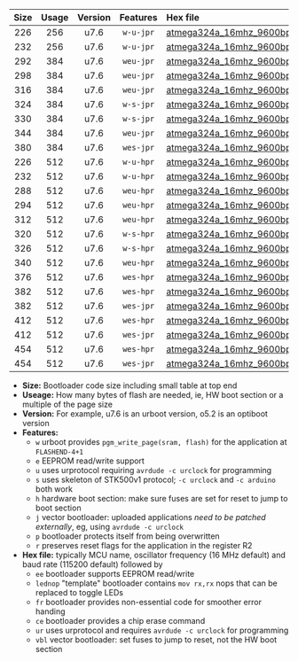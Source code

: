 |Size|Usage|Version|Features|Hex file|
|:-:|:-:|:-:|:-:|:--|
|226|256|u7.6|`w-u-jpr`|[atmega324a_16mhz_9600bps_ur_vbl.hex](https://raw.githubusercontent.com/stefanrueger/urboot/main//atmega324a_16mhz_9600bps_ur_vbl.hex)|
|232|256|u7.6|`w-u-jpr`|[atmega324a_16mhz_9600bps_lednop_ur_vbl.hex](https://raw.githubusercontent.com/stefanrueger/urboot/main//atmega324a_16mhz_9600bps_lednop_ur_vbl.hex)|
|292|384|u7.6|`weu-jpr`|[atmega324a_16mhz_9600bps_ee_ur_vbl.hex](https://raw.githubusercontent.com/stefanrueger/urboot/main//atmega324a_16mhz_9600bps_ee_ur_vbl.hex)|
|298|384|u7.6|`weu-jpr`|[atmega324a_16mhz_9600bps_ee_lednop_ur_vbl.hex](https://raw.githubusercontent.com/stefanrueger/urboot/main//atmega324a_16mhz_9600bps_ee_lednop_ur_vbl.hex)|
|316|384|u7.6|`weu-jpr`|[atmega324a_16mhz_9600bps_ee_lednop_fr_ur_vbl.hex](https://raw.githubusercontent.com/stefanrueger/urboot/main//atmega324a_16mhz_9600bps_ee_lednop_fr_ur_vbl.hex)|
|324|384|u7.6|`w-s-jpr`|[atmega324a_16mhz_9600bps_vbl.hex](https://raw.githubusercontent.com/stefanrueger/urboot/main//atmega324a_16mhz_9600bps_vbl.hex)|
|330|384|u7.6|`w-s-jpr`|[atmega324a_16mhz_9600bps_lednop_vbl.hex](https://raw.githubusercontent.com/stefanrueger/urboot/main//atmega324a_16mhz_9600bps_lednop_vbl.hex)|
|344|384|u7.6|`weu-jpr`|[atmega324a_16mhz_9600bps_ee_lednop_fr_ce_ur_vbl.hex](https://raw.githubusercontent.com/stefanrueger/urboot/main//atmega324a_16mhz_9600bps_ee_lednop_fr_ce_ur_vbl.hex)|
|380|384|u7.6|`wes-jpr`|[atmega324a_16mhz_9600bps_ee_vbl.hex](https://raw.githubusercontent.com/stefanrueger/urboot/main//atmega324a_16mhz_9600bps_ee_vbl.hex)|
|226|512|u7.6|`w-u-hpr`|[atmega324a_16mhz_9600bps_ur.hex](https://raw.githubusercontent.com/stefanrueger/urboot/main//atmega324a_16mhz_9600bps_ur.hex)|
|232|512|u7.6|`w-u-hpr`|[atmega324a_16mhz_9600bps_lednop_ur.hex](https://raw.githubusercontent.com/stefanrueger/urboot/main//atmega324a_16mhz_9600bps_lednop_ur.hex)|
|288|512|u7.6|`weu-hpr`|[atmega324a_16mhz_9600bps_ee_ur.hex](https://raw.githubusercontent.com/stefanrueger/urboot/main//atmega324a_16mhz_9600bps_ee_ur.hex)|
|294|512|u7.6|`weu-hpr`|[atmega324a_16mhz_9600bps_ee_lednop_ur.hex](https://raw.githubusercontent.com/stefanrueger/urboot/main//atmega324a_16mhz_9600bps_ee_lednop_ur.hex)|
|312|512|u7.6|`weu-hpr`|[atmega324a_16mhz_9600bps_ee_lednop_fr_ur.hex](https://raw.githubusercontent.com/stefanrueger/urboot/main//atmega324a_16mhz_9600bps_ee_lednop_fr_ur.hex)|
|320|512|u7.6|`w-s-hpr`|[atmega324a_16mhz_9600bps.hex](https://raw.githubusercontent.com/stefanrueger/urboot/main//atmega324a_16mhz_9600bps.hex)|
|326|512|u7.6|`w-s-hpr`|[atmega324a_16mhz_9600bps_lednop.hex](https://raw.githubusercontent.com/stefanrueger/urboot/main//atmega324a_16mhz_9600bps_lednop.hex)|
|340|512|u7.6|`weu-hpr`|[atmega324a_16mhz_9600bps_ee_lednop_fr_ce_ur.hex](https://raw.githubusercontent.com/stefanrueger/urboot/main//atmega324a_16mhz_9600bps_ee_lednop_fr_ce_ur.hex)|
|376|512|u7.6|`wes-hpr`|[atmega324a_16mhz_9600bps_ee.hex](https://raw.githubusercontent.com/stefanrueger/urboot/main//atmega324a_16mhz_9600bps_ee.hex)|
|382|512|u7.6|`wes-hpr`|[atmega324a_16mhz_9600bps_ee_lednop.hex](https://raw.githubusercontent.com/stefanrueger/urboot/main//atmega324a_16mhz_9600bps_ee_lednop.hex)|
|382|512|u7.6|`wes-jpr`|[atmega324a_16mhz_9600bps_ee_lednop_vbl.hex](https://raw.githubusercontent.com/stefanrueger/urboot/main//atmega324a_16mhz_9600bps_ee_lednop_vbl.hex)|
|412|512|u7.6|`wes-hpr`|[atmega324a_16mhz_9600bps_ee_lednop_fr.hex](https://raw.githubusercontent.com/stefanrueger/urboot/main//atmega324a_16mhz_9600bps_ee_lednop_fr.hex)|
|412|512|u7.6|`wes-jpr`|[atmega324a_16mhz_9600bps_ee_lednop_fr_vbl.hex](https://raw.githubusercontent.com/stefanrueger/urboot/main//atmega324a_16mhz_9600bps_ee_lednop_fr_vbl.hex)|
|454|512|u7.6|`wes-hpr`|[atmega324a_16mhz_9600bps_ee_lednop_fr_ce.hex](https://raw.githubusercontent.com/stefanrueger/urboot/main//atmega324a_16mhz_9600bps_ee_lednop_fr_ce.hex)|
|454|512|u7.6|`wes-jpr`|[atmega324a_16mhz_9600bps_ee_lednop_fr_ce_vbl.hex](https://raw.githubusercontent.com/stefanrueger/urboot/main//atmega324a_16mhz_9600bps_ee_lednop_fr_ce_vbl.hex)|

- **Size:** Bootloader code size including small table at top end
- **Useage:** How many bytes of flash are needed, ie, HW boot section or a multiple of the page size
- **Version:** For example, u7.6 is an urboot version, o5.2 is an optiboot version
- **Features:**
  + `w` urboot provides `pgm_write_page(sram, flash)` for the application at `FLASHEND-4+1`
  + `e` EEPROM read/write support
  + `u` uses urprotocol requiring `avrdude -c urclock` for programming
  + `s` uses skeleton of STK500v1 protocol; `-c urclock` and `-c arduino` both work
  + `h` hardware boot section: make sure fuses are set for reset to jump to boot section
  + `j` vector bootloader: uploaded applications *need to be patched externally*, eg, using `avrdude -c urclock`
  + `p` bootloader protects itself from being overwritten
  + `r` preserves reset flags for the application in the register R2
- **Hex file:** typically MCU name, oscillator frequency (16 MHz default) and baud rate (115200 default) followed by
  + `ee` bootloader supports EEPROM read/write
  + `lednop` "template" bootloader contains `mov rx,rx` nops that can be replaced to toggle LEDs
  + `fr` bootloader provides non-essential code for smoother error handing
  + `ce` bootloader provides a chip erase command
  + `ur` uses urprotocol and requires `avrdude -c urclock` for programming
  + `vbl` vector bootloader: set fuses to jump to reset, not the HW boot section
